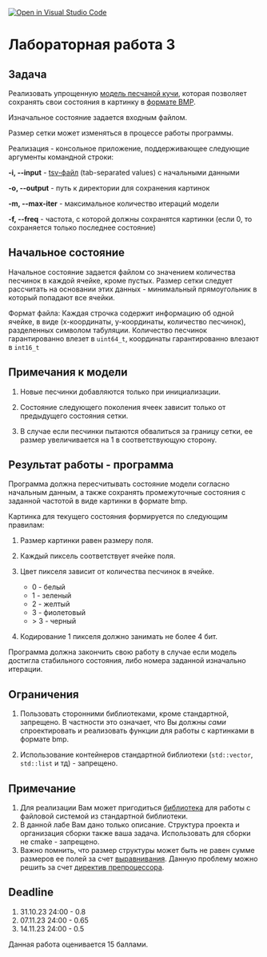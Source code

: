 [![Open in Visual Studio Code](https://classroom.github.com/assets/open-in-vscode-718a45dd9cf7e7f842a935f5ebbe5719a5e09af4491e668f4dbf3b35d5cca122.svg)](https://classroom.github.com/online_ide?assignment_repo_id=12444774&assignment_repo_type=AssignmentRepo)
# Лабораторная работа 3

## Задача

Реализовать упрощенную [модель песчаной кучи](https://en.wikipedia.org/wiki/Abelian_sandpile_model), которая позволяет сохранять свои состояния в картинку в [формате BMP](https://en.wikipedia.org/wiki/BMP_file_format).

Изначальное состояние задается входным файлом.

Размер сетки может изменяться в процессе работы программы.

Реализация - консольное приложение, поддерживающее следующие аргументы командной строки:

  **-i, --input**    - [tsv-файл](https://en.wikipedia.org/wiki/Tab-separated_values) (tab-separated values) c начальными данными

  **-o, --output**   - путь к директории для сохранения картинок

  **-m, --max-iter** - максимальное количество итераций модели

  **-f, --freq**     - частота, с которой должны сохранятся картинки (если 0, то сохраняется только последнее состояние)

## Начальное состояние

Начальное состояние задается файлом со значением количества песчинок в каждой ячейке, кроме пустых. Размер сетки следует рассчитать на основании этих данных - минимальный прямоугольник в который попадают все ячейки.

Формат файла:
Каждая строчка содержит информацию об одной ячейке, в виде (x-координаты, y-координаты, количество песчинок), разделенных символом табуляции. Количество песчинок гарантированно влезет в `uint64_t`, координаты гарантированно влезают в `int16_t`

## Примечания к модели

1. Новые песчинки добавляются только при инициализации.

2. Состояние следующего поколения ячеек зависит только от предыдущего состояния сетки.

3. В случае если песчинки пытаются обвалиться за границу сетки, ее размер увеличивается на 1 в соответствующую сторону.

## Результат работы - программа

Программа должна пересчитывать состояние модели согласно начальным данным, а также сохранять промежуточные состояния с заданной частотой в виде картинки в формате bmp.

Картинка для текущего состояния формируется по следующим правилам:

1. Размер картинки равен размеру поля.

2. Каждый пиксель соответствует ячейке поля.

3. Цвет пикселя зависит от количества песчинок в ячейке.

    + 0 - белый
    + 1 - зеленый
    + 2 - желтый
    + 3 - фиолетовый
    + \> 3 - черный

4. Кодирование 1 пикселя должно занимать не более 4 бит.

Программа должна закончить свою работу в случае если модель достигла стабильного состояния, либо номера заданной изначально итерации.

## Ограничения

1. Пользовать сторонними библиотеками, кроме стандартной, запрещено. В частности это означает, что Вы должны *сами* спроектировать и реализовать функции для работы с картинками в формате bmp.

2. Использование контейнеров стандартной библиотеки (`std::vector`, `std::list` и тд) - запрещено.

## Примечание

1. Для реализации Вам может пригодиться [библиотека](https://en.cppreference.com/w/cpp/filesystem) для работы с файловой системой из стандартной библиотеки.
2. В данной лабе Вам дано только описание. Структура проекта и организация сборки также ваша задача. Использовать для сборки не cmake - запрещено.
3. Важно помнить, что размер структуры может быть не равен сумме размеров ее полей за счет [выравнивания](https://en.cppreference.com/w/c/language/object). Данную проблему можно решить за счет [директив препроцессора](https://en.cppreference.com/w/cpp/preprocessor/impl).

## Deadline

1. 31.10.23 24:00 - 0.8
2. 07.11.23 24:00 - 0.65
3. 14.11.23 24:00 - 0.5

Данная работа оценивается 15 баллами.
